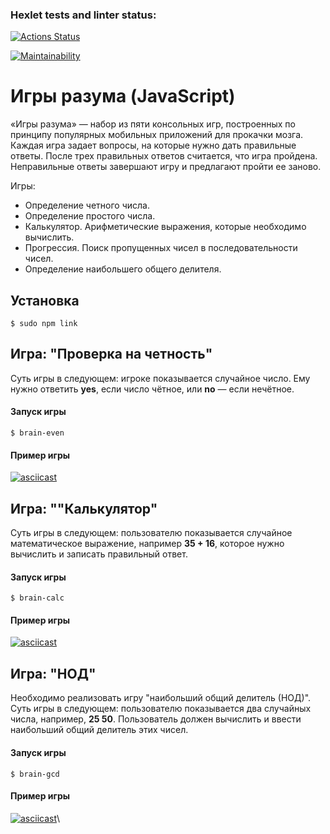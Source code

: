 ### Hexlet tests and linter status:
[![Actions Status](https://github.com/Ivankin-AnV/frontend-project-44/actions/workflows/hexlet-check.yml/badge.svg)](https://github.com/Ivankin-AnV/frontend-project-44/actions)

[![Maintainability](https://api.codeclimate.com/v1/badges/af7350a27208ebbb82c0/maintainability)](https://codeclimate.com/github/Ivankin-AnV/frontend-project-44/maintainability)

# Игры разума (JavaScript)

«Игры разума» — набор из пяти консольных игр, построенных по принципу популярных мобильных приложений для прокачки мозга. Каждая игра задает вопросы, на которые нужно дать правильные ответы. После трех правильных ответов считается, что игра пройдена. Неправильные ответы завершают игру и предлагают пройти ее заново. 

Игры:
- Определение четного числа.
- Определение простого числа.
- Калькулятор. Арифметические выражения, которые необходимо вычислить.
- Прогрессия. Поиск пропущенных чисел в последовательности чисел.
- Определение наибольшего общего делителя.


## Установка

```
$ sudo npm link
```

## Игра: "Проверка на четность"

Суть игры в следующем: игрокe показывается случайное число. Ему нужно ответить **yes**, если число чётное, или **no** — если нечётное.

#### Запуск игры

```
$ brain-even
``` 
#### Пример игры

[![asciicast](https://asciinema.org/a/TtQH9XlDCOGC9cf2pdOul6XnE.svg)](https://asciinema.org/a/TtQH9XlDCOGC9cf2pdOul6XnE)


## Игра: ""Калькулятор"
Суть игры в следующем: пользователю показывается случайное математическое выражение, например **35 + 16**, которое нужно вычислить и записать правильный ответ.

#### Запуск игры

```
$ brain-calc
```
#### Пример игры

[![asciicast](https://asciinema.org/a/INWnGgk2LMQqCVjz5lBcFauOf.svg)](https://asciinema.org/a/INWnGgk2LMQqCVjz5lBcFauOf)


## Игра: "НОД"
Необходимо реализовать игру "наибольший общий делитель (НОД)". Суть игры в следующем: пользователю показывается два случайных числа, например, **25 50**. Пользователь должен вычислить и ввести наибольший общий делитель этих чисел.
#### Запуск игры

```
$ brain-gcd
```
#### Пример игры

[![asciicast]( https://asciinema.org/a/V1HRN84gXXOqf3kQfm9FLCjap.svg)]( https://asciinema.org/a/V1HRN84gXXOqf3kQfm9FLCjap)\


